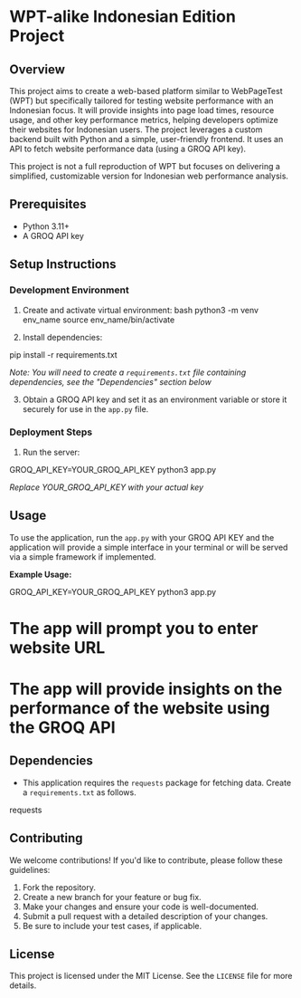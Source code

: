 # WPT-alike Indonesian Edition Project

## Overview
This project aims to create a web-based platform similar to WebPageTest (WPT) but specifically tailored for testing website performance with an Indonesian focus. It will provide insights into page load times, resource usage, and other key performance metrics, helping developers optimize their websites for Indonesian users. The project leverages a custom backend built with Python and a simple, user-friendly frontend. It uses an API to fetch website performance data (using a GROQ API key). 

This project is not a full reproduction of WPT but focuses on delivering a simplified, customizable version for Indonesian web performance analysis.

## Prerequisites
- Python 3.11+
- A GROQ API key

## Setup Instructions

### Development Environment
1. Create and activate virtual environment:
bash
python3 -m venv env_name
source env_name/bin/activate


2. Install dependencies:

pip install -r requirements.txt

   *Note: You will need to create a `requirements.txt` file containing dependencies, see the "Dependencies" section below*

3. Obtain a GROQ API key and set it as an environment variable or store it securely for use in the `app.py` file.

### Deployment Steps

1.  Run the server:

GROQ_API_KEY=YOUR_GROQ_API_KEY python3 app.py

   *Replace YOUR_GROQ_API_KEY with your actual key*

## Usage
To use the application, run the `app.py` with your GROQ API KEY and the application will provide a simple interface in your terminal or will be served via a simple framework if implemented.

**Example Usage:**


GROQ_API_KEY=YOUR_GROQ_API_KEY python3 app.py
# The app will prompt you to enter website URL
# The app will provide insights on the performance of the website using the GROQ API


## Dependencies
*   This application requires the `requests` package for fetching data. Create a `requirements.txt` as follows.


requests


## Contributing
We welcome contributions! If you'd like to contribute, please follow these guidelines:

1.  Fork the repository.
2.  Create a new branch for your feature or bug fix.
3.  Make your changes and ensure your code is well-documented.
4.  Submit a pull request with a detailed description of your changes.
5. Be sure to include your test cases, if applicable.

## License
This project is licensed under the MIT License. See the `LICENSE` file for more details.
